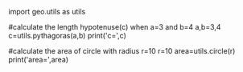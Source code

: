 import geo.utils as utils

#calculate the length hypotenuse(c) when a=3 and b=4
a,b=3,4
c=utils.pythagoras(a,b)
print('c=',c)

#calculate the area of circle with radius r=10
r=10
area=utils.circle(r)
print('area=',area)
